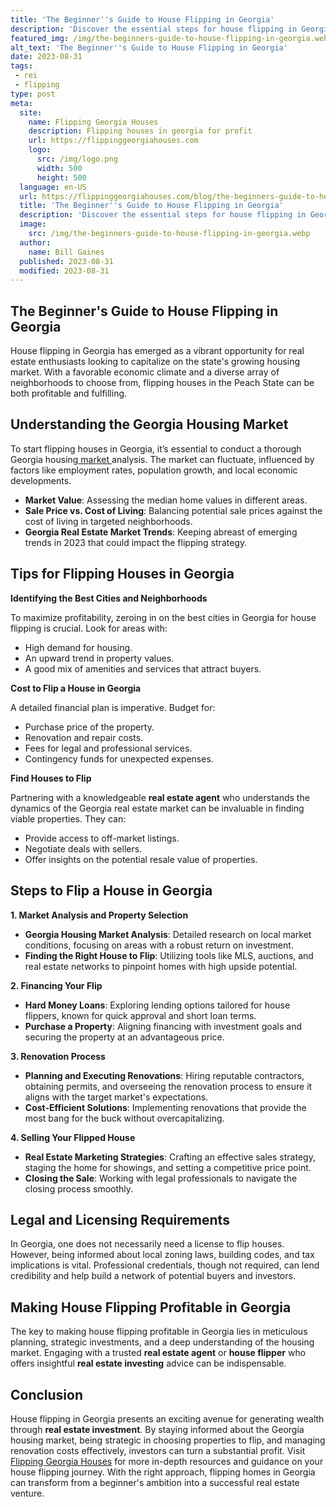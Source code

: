 ```yaml
---
title: 'The Beginner''s Guide to House Flipping in Georgia'
description: 'Discover the essential steps for house flipping in Georgia with our comprehensive guide. Perfect for curious beginners looking to enter the lucrative real estate market.'
featured_img: /img/the-beginners-guide-to-house-flipping-in-georgia.webp
alt_text: 'The Beginner''s Guide to House Flipping in Georgia'
date: 2023-08-31
tags:
 - rei
 - flipping
type: post
meta:
  site:
    name: Flipping Georgia Houses
    description: Flipping houses in georgia for profit
    url: https://flippinggeorgiahouses.com
    logo:
      src: /img/logo.png
      width: 500
      height: 500
  language: en-US
  url: https://flippinggeorgiahouses.com/blog/the-beginners-guide-to-house-flipping-in-georgia
  title: 'The Beginner''s Guide to House Flipping in Georgia'
  description: 'Discover the essential steps for house flipping in Georgia with our comprehensive guide. Perfect for curious beginners looking to enter the lucrative real estate market.'
  image:
    src: /img/the-beginners-guide-to-house-flipping-in-georgia.webp
  author:
    name: Bill Gaines
  published: 2023-08-31
  modified: 2023-08-31
---
```



## The Beginner's Guide to House Flipping in Georgia

House flipping in Georgia has emerged as a vibrant opportunity for real estate enthusiasts looking to capitalize on the state's growing housing market. With a favorable economic climate and a diverse array of neighborhoods to choose from, flipping houses in the Peach State can be both profitable and fulfilling. 

## Understanding the Georgia Housing Market

To start flipping houses in Georgia, it’s essential to conduct a thorough Georgia housing[  market  ](https://flippinggeorgiahouses.com/blog/post-flip-reflections-learning-from-georgia-projects)analysis. The market can fluctuate, influenced by factors like employment rates, population growth, and local economic developments. 
  - **Market Value**: Assessing the median home values in different areas.
  - **Sale Price vs. Cost of Living**: Balancing potential sale prices against the cost of living in targeted neighborhoods.
  - **Georgia Real Estate Market Trends**: Keeping abreast of emerging trends in 2023 that could impact the flipping strategy.

## Tips for Flipping Houses in Georgia

**Identifying the Best Cities and Neighborhoods**

To maximize profitability, zeroing in on the best cities in Georgia for house flipping is crucial. Look for areas with:
  - High demand for housing.
  - An upward trend in property values.
  - A good mix of amenities and services that attract buyers.

**Cost to Flip a House in Georgia**

A detailed financial plan is imperative. Budget for:
  - Purchase price of the property.
  - Renovation and repair costs.
  - Fees for legal and professional services.
  - Contingency funds for unexpected expenses.

**Find Houses to Flip**

Partnering with a knowledgeable **real estate agent** who understands the dynamics of the Georgia real estate market can be invaluable in finding viable properties. They can:
  - Provide access to off-market listings.
  - Negotiate deals with sellers.
  - Offer insights on the potential resale value of properties.

## Steps to Flip a House in Georgia

**1. Market Analysis and Property Selection**
  - **Georgia Housing Market Analysis**: Detailed research on local market conditions, focusing on areas with a robust return on investment.
  - **Finding the Right House to Flip**: Utilizing tools like MLS, auctions, and real estate networks to pinpoint homes with high upside potential.

**2. Financing Your Flip**
  - **Hard Money Loans**: Exploring lending options tailored for house flippers, known for quick approval and short loan terms.
  - **Purchase a Property**: Aligning financing with investment goals and securing the property at an advantageous price.

**3. Renovation Process**
  - **Planning and Executing Renovations**: Hiring reputable contractors, obtaining permits, and overseeing the renovation process to ensure it aligns with the target market's expectations.
  - **Cost-Efficient Solutions**: Implementing renovations that provide the most bang for the buck without overcapitalizing.

**4. Selling Your Flipped House**
  - **Real Estate Marketing Strategies**: Crafting an effective sales strategy, staging the home for showings, and setting a competitive price point.
  - **Closing the Sale**: Working with legal professionals to navigate the closing process smoothly.

## Legal and Licensing Requirements

In Georgia, one does not necessarily need a license to flip houses. However, being informed about local zoning laws, building codes, and tax implications is vital. Professional credentials, though not required, can lend credibility and help build a network of potential buyers and investors.

## Making House Flipping Profitable in Georgia

The key to making house flipping profitable in Georgia lies in meticulous planning, strategic investments, and a deep understanding of the housing market. Engaging with a trusted **real estate agent** or **house flipper** who offers insightful **real estate investing** advice can be indispensable. 

## Conclusion

House flipping in Georgia presents an exciting avenue for generating wealth through **real estate investment**. By staying informed about the Georgia housing market, being strategic in choosing properties to flip, and managing renovation costs effectively, investors can turn a substantial profit. Visit [Flipping Georgia Houses](https://flippinggeorgiahouses.com) for more in-depth resources and guidance on your house flipping journey. With the right approach, flipping homes in Georgia can transform from a beginner's ambition into a successful real estate venture.